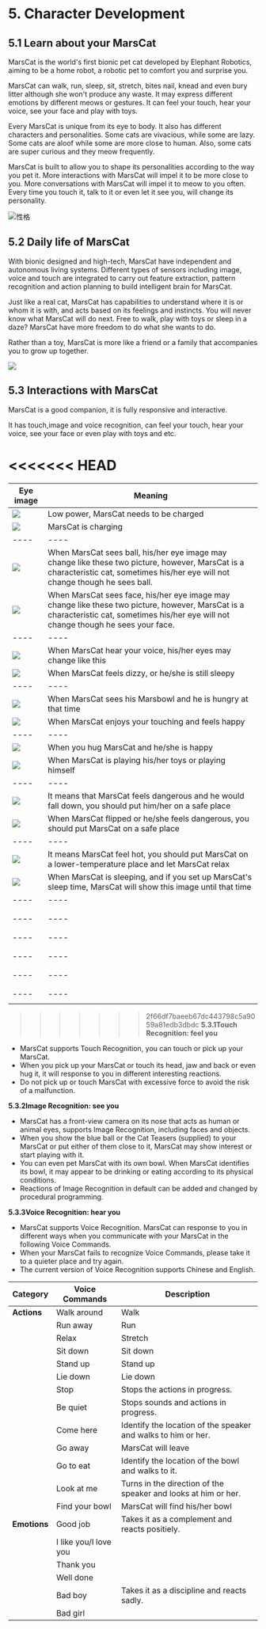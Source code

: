 # 5. Character Development

## 5.1 Learn about your MarsCat

MarsCat is the world's first bionic pet cat developed by Elephant Robotics, aiming to be a home robot, a robotic pet to comfort you and surprise you.

MarsCat can walk, run, sleep, sit, stretch, bites nail, knead and even bury litter although she won't produce any waste. It may express different emotions by different meows or gestures. It can feel your touch, hear your voice, see your face and play with toys.

Every MarsCat is unique from its eye to body. It also has different characters and personalities. Some cats are vivacious, while some are lazy. Some cats are aloof while some are more close to human. Also, some cats are super curious and they meow frequently.

MarsCat is built to allow you to shape its personalities according to the way you pet it. More interactions with MarsCat will impel it to be more close to you. More conversations with MarsCat will impel it to meow to you often. Every time you touch it, talk to it or even let it see you, will change its personality.

![性格](..\image\MarsCat_demo\1619491502181.png)

## 5.2 Daily life of MarsCat

With bionic designed and high-tech, MarsCat have independent and autonomous living systems. Different types of sensors including image, voice and touch are integrated to carry out feature extraction, pattern recognition and action planning to build intelligent brain for MarsCat.

Just like a real cat, MarsCat has capabilities to understand where it is or whom it is with, and acts based on its feelings and instincts. You will never know what MarsCat will do next. Free to walk, play with toys or sleep in a daze? MarsCat have more freedom to do what she wants to do.

Rather than a toy, MarsCat is more like a friend or a family that accompanies you to grow up together.

![](..\image\MarsCat_demo\1619491521668.png)

## 5.3 Interactions with MarsCat

MarsCat is a good companion, it is fully responsive and interactive.

It has touch,image and voice recognition, can feel your touch, hear your voice, see your face or even play with toys and etc.

<<<<<<< HEAD
============

| Eye image                                          | Meaning                                                                                                                                                                                |
| -------------------------------------------------- | -------------------------------------------------------------------------------------------------------------------------------------------------------------------------------------- |
| ![](image/5-Character-Development/1622702403880.png) | Low power, MarsCat needs to be charged                                                                                                                                                 |
| ![](image/5-Character-Development/1622702428777.png) | MarsCat is charging                                                                                                                                                                    |
| ----                                               | ----                                                                                                                                                                                   |
| ![](image/5-Character-Development/1622702445204.png) | When MarsCat sees ball, his/her eye image may change like these two picture, however, MarsCat is a characteristic cat, sometimes his/her eye will not change though he sees ball.      |
| ![](image/5-Character-Development/1622702455430.png) | When MarsCat sees face, his/her eye image may change like these two picture, however, MarsCat is a characteristic cat, sometimes his/her eye will not change though he sees your face. |
| ----                                               | ----                                                                                                                                                                                   |
| ![](image/5-Character-Development/1622702474175.png) | When MarsCat hear your voice, his/her eyes may change like this                                                                                                                        |
| ![](image/5-Character-Development/1622702483614.png) | When MarsCat feels dizzy, or he/she is still sleepy                                                                                                                                    |
| ----                                               | ----                                                                                                                                                                                   |
| ![](image/5-Character-Development/1622702499077.png) | When MarsCat sees his Marsbowl and he is hungry at that time                                                                                                                           |
| ![](image/5-Character-Development/1622702514328.png) | When MarsCat enjoys your touching and feels happy                                                                                                                                      |
| ----                                               | ----                                                                                                                                                                                   |
| ![](image/5-Character-Development/1622702528668.png) | When you hug MarsCat and he/she is happy                                                                                                                                               |
| ![](image/5-Character-Development/1622702541862.png) | When MarsCat is playing his/her toys or playing himself                                                                                                                                |
| ----                                               | ----                                                                                                                                                                                   |
| ![](image/5-Character-Development/1622702561618.png) | It means that MarsCat feels dangerous and he would fall down, you should put him/her on a safe place                                                                                   |
| ![](image/5-Character-Development/1622702570989.png) | When MarsCat flipped or he/she feels dangerous, you should put MarsCat on a safe place                                                                                                 |
| ----                                               | ----                                                                                                                                                                                   |
| ![](image/5-Character-Development/1622702583299.png) | It means MarsCat feel hot, you should put MarsCat on a lower-temperature place and let MarsCat relax                                                                                   |
| ![](image/5-Character-Development/1622702598335.png) | When MarsCat is sleeping, and if you set up MarsCat's sleep time, MarsCat will show this image until that time                                                                         |
| ----                                               | ----                                                                                                                                                                                   |
|                                                    |                                                                                                                                                                                        |
|                                                    |                                                                                                                                                                                        |
| ----                                               | ----                                                                                                                                                                                   |
|                                                    |                                                                                                                                                                                        |
|                                                    |                                                                                                                                                                                        |
| ----                                               | ----                                                                                                                                                                                   |
|                                                    |                                                                                                                                                                                        |
|                                                    |                                                                                                                                                                                        |
| ----                                               | ----                                                                                                                                                                                   |
|                                                    |                                                                                                                                                                                        |
|                                                    |                                                                                                                                                                                        |
| ----                                               | ----                                                                                                                                                                                   |
|                                                    |                                                                                                                                                                                        |
|                                                    |                                                                                                                                                                                        |
| ----                                               | ----                                                                                                                                                                                   |
|                                                    |                                                                                                                                                                                        |

>>>>>>> 2f66df7baeeb67dc443798c5a9059a81edb3dbdc
>>>>>>> **5.3.1Touch Recognition: feel you**
>>>>>>>
>>>>>>
>>>>>
>>>>
>>>
>>

- MarsCat supports Touch Recognition, you can touch or pick up your MarsCat.
- When you pick up your MarsCat or touch its head, jaw and back or even hug it, it will response to you in different interesting reactions.
- Do not pick up or touch MarsCat with excessive force to avoid the risk of a malfunction.

**5.3.2Image Recognition: see you**

- MarsCat has a front-view camera on its nose that acts as human or animal eyes, supports Image Recognition, including faces and objects.
- When you show the blue ball or the Cat Teasers (supplied) to your MarsCat or put either of them close to it, MarsCat may show interest or start playing with it.
- You can even pet MarsCat with its own bowl. When MarsCat identifies its bowl, it may appear to be drinking or eating according to its physical conditions.
- Reactions of Image Recognition in default can be added and changed by procedural programming.

**5.3.3Voice Recognition: hear you**

- MarsCat supports Voice Recognition. MarsCat can response to you in different ways when you communicate with your MarsCat in the following Voice Commands.
- When your MarsCat fails to recognize Voice Commands, please take it to a quieter place and try again.
- The current version of Voice Recognition supports Chinese and English.

| **Category** | **Voice Commands** | **Description**                                          |
| ------------------ | ------------------------ | -------------------------------------------------------------- |
| **Actions**  | Walk around              | Walk                                                           |
|                    | Run away                 | Run                                                            |
|                    | Relax                    | Stretch                                                        |
|                    | Sit down                 | Sit down                                                       |
|                    | Stand up                 | Stand up                                                       |
|                    | Lie down                 | Lie down                                                       |
|                    | Stop                     | Stops the actions in progress.                                 |
|                    | Be quiet                 | Stops sounds and actions in progress.                          |
|                    | Come here                | Identify the location of the speaker and walks to him or her.  |
|                    | Go away                  | MarsCat will leave                                             |
|                    | Go to eat                | Identify the location of the bowl and walks to it.             |
|                    | Look at me               | Turns in the direction of the speaker and looks at him or her. |
|                    | Find your bowl           | MarsCat will find his/her bowl                                 |
| **Emotions** | Good job                 | Takes it as a complement and reacts positiely.                 |
|                    | I like you/I love you    |                                                                |
|                    | Thank you                |                                                                |
|                    | Well done                |                                                                |
|                    | Bad boy                  | Takes it as a discipline and reacts sadly.                     |
|                    | Bad girl                 |                                                                |
